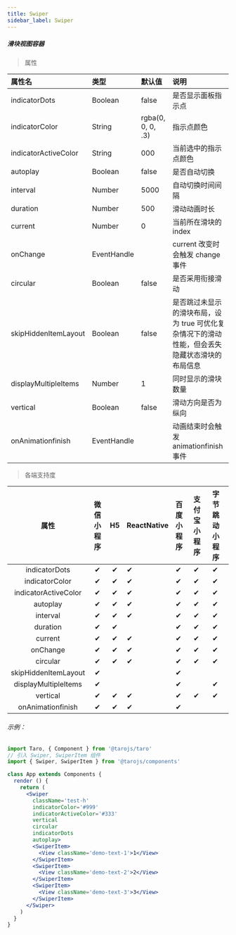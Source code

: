 ```yaml
---
title: Swiper
sidebar_label: Swiper
---
```


##### 滑块视图容器

> 属性

| 属性名 | 类型 | 默认值 | 说明 |
| :- | :- | :- | :- |
|indicatorDots           | Boolean     | false             | 是否显示面板指示点                                           |
|indicatorColor          | String      | rgba(0, 0, 0, .3) | 指示点颜色                                                   |
|indicatorActiveColor    | String      | 000               | 当前选中的指示点颜色                                         |
|autoplay                | Boolean     | false             | 是否自动切换                                                 |
|interval                | Number      | 5000              | 自动切换时间间隔                                             |
|duration                | Number      | 500               | 滑动动画时长                                                 |
|current                 | Number      | 0                 | 当前所在滑块的 index                                         |
|onChange                | EventHandle |                   | current 改变时会触发 change 事件                             |
|circular                | Boolean     | false             | 是否采用衔接滑动                                             |
|skipHiddenItemLayout    | Boolean     | false             | 是否跳过未显示的滑块布局，设为 true 可优化复杂情况下的滑动性能，但会丢失隐藏状态滑块的布局信息 |
|displayMultipleItems    | Number      | 1                 | 同时显示的滑块数量                                           |
|vertical                | Boolean     | false             | 滑动方向是否为纵向                                           |
|onAnimationfinish       | EventHandle |                   | 动画结束时会触发 animationfinish 事件                        |

>各端支持度

| 属性 | 微信小程序 | H5 | ReactNative | 百度小程序 | 支付宝小程序 | 字节跳动小程序 |
| :-: | :-: | :-: | :- | :- | :- | :- |
|indicatorDots           | ✔ | ✔ | ✔ | ✔ | ✔ | ✔ |
|indicatorColor          | ✔ | ✔ | ✔ | ✔ | ✔ | ✔ |
|indicatorActiveColor    | ✔ | ✔ | ✔ | ✔ | ✔ | ✔ |
|autoplay                | ✔ | ✔ | ✔ | ✔ | ✔ | ✔ |
|interval                | ✔ | ✔ | ✔ | ✔ | ✔ | ✔ |
|duration                | ✔ | ✔ |    | ✔ | ✔ | ✔ |
|current                 | ✔ | ✔ | ✔ | ✔ | ✔ | ✔ |
|onChange                | ✔ | ✔ | ✔ | ✔ | ✔ | ✔ |
|circular                | ✔ | ✔ | ✔ | ✔ | ✔ | ✔ |
|skipHiddenItemLayout    | ✔ |    |   | ✔ |  |  |
|displayMultipleItems    | ✔ |    |   | ✔ |  | ✔ |
|vertical                | ✔ | ✔ | ✔ | ✔ | ✔ | ✔ |
|onAnimationfinish       | ✔ | ✔ | ✔ | ✔ |  |  |

###### 示例：
```jsx
import Taro, { Component } from '@tarojs/taro'
// 引入 Swiper, SwiperItem 组件
import { Swiper, SwiperItem } from '@tarojs/components'

class App extends Components {
  render () {
    return (
      <Swiper
        className='test-h'
        indicatorColor='#999'
        indicatorActiveColor='#333'
        vertical
        circular
        indicatorDots
        autoplay>
        <SwiperItem>
          <View className='demo-text-1'>1</View>
        </SwiperItem>
        <SwiperItem>
          <View className='demo-text-2'>2</View>
        </SwiperItem>
        <SwiperItem>
          <View className='demo-text-3'>3</View>
        </SwiperItem>
      </Swiper>
    )
  }
}
```
